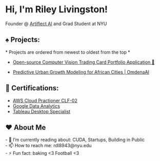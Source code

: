 <h1>Hi, I'm Riley Livingston! </h1>

Founder @ [Artiflect AI](https://artiflect.app/) and Grad Student at NYU

<h2> ♠️ Projects:</h2>
* Projects are ordered from newest to oldest from the top *

   - [Open-source Computer Vision Trading Card Portfolio Application 🥭](https://github.com/Riley-livingston/Mango)

   - [Predictive Urban Growth Modeling for African Cities | OmdenaAI](https://riley-livingston-temporary-streamlit-1--omdena-homepage-ymlo55.streamlit.app/)


<h2> 📄 Certifications:</h2>

- [AWS Cloud Practioner CLF-02](https://www.credly.com/badges/4154efab-e896-4614-8019-e5dd7210eebe)
- [Google Data Analytics](https://coursera.org/share/1bc669ea0359a81e313d773a412d5bb6)
- [Tableau Desktop Specialist](https://www.credly.com/badges/cd0f31cb-d769-4520-9b8d-a0dfabcaa071?source=linked_in_profile)
<h2>  ❤️ About Me</h2>
 - 🌱 I’m currently reading about: CUDA, Startups, Building in Public
<br />
 - 📫 How to reach me: rdl8943@nyu.edu
<br />
 - ⚡ Fun fact: baking <3 Football <3

